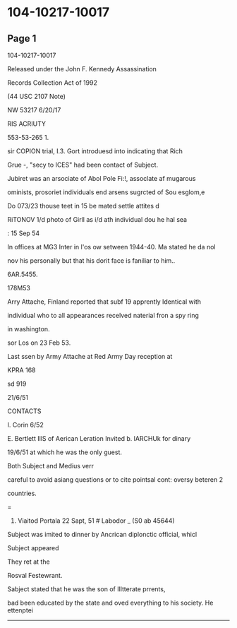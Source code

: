 # 104-10217-10017

## Page 1

104-10217-10017

Released under the John F. Kennedy Assassination

Records Collection Act of 1992

(44 USC 2107 Note)

NW 53217 6/20/17

RIS ACRIUTY

553-53-265 1.

sir COPION trial, I.3. Gort introduesd into indicating that Rich

Grue -, "secy to ICES" had been contact of Subject.

Jubiret was an arsociate of Abol Pole Fi:!, assoclate af mugarous

ominists, prosoriet individuals end arsens sugrcted of Sou esglom,e

Do 073/23 thouse teet in 15 be mated settle attites d

RiTONOV 1/d photo of Girll as i/d ath individual dou he hal sea

: 15 Sep 54

In offices at MG3 Inter in l'os ow setween 1944-40. Ma stated he da nol

nov his personally but that his dorit face is faniliar to him..

6AR.5455.

178M53

Arry Attache, Finland reported that subf 19 apprently Identical with

individual who to all appearances recelved naterial fron a spy ring

in washington.

sor Los on 23 Feb 53.

Last ssen by Army Attache at Red Army Day reception at

KPRA 168

sd 919

21/6/51

CONTACTS

I. Corin 6/52

E. Bertlett IllS of Aerican Leration Invited b. lARCHUk for dinary

19/6/51 at which he was the only guest.

Both Subject and Medius verr

careful to avoid asiang questions or to cite pointsal cont: oversy beteren 2

countries.

=

1. Viaitod Portala 22 Sapt, 51 # Labodor _ (S0 ab 45644)

Subject was imited to dinner by Ancrican diplonctic official, whicl

Subject appeared

They ret at the

Rosval Festewrant.

Sabject stated that he was the son of Illtterate prrents,

bad been educated by the state and oved everything to his society. He ettenptei

---

